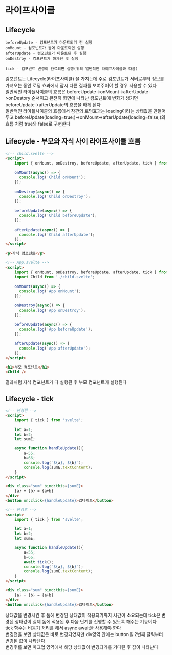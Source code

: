 # 라이프사이클

## Lifecycle
```
beforeUpdate - 컴포넌트가 마운트되기 전 실행
onMount - 컴포넌트가 돔에 마운트되면 실행
afterUpdate - 컴포넌트가 마운트된 후 실행
onDestroy - 컴포넌트가 해제된 후 실행

tick - 컴포넌트 변경이 완료되면 실행(위의 일반적인 라이프사이클과 다름)
```
컴포넌트는 Lifecycle(라이프사이클) 을 가지는데 주로 컴포넌트가 서버로부터 정보를 가져오는 동안 로딩 효과에서 잠시 다른 결과를 보여주어야 할 경우 사용할 수 있다   
일반적인 라이플사이클의 흐름은 beforeUpdate->onMount->afterUpdate->onDestory 순서이고 완전히 화면에 나타난 컴포넌트에 변화가 생기면 beforeUpdate->afterUpdate의 흐름을 하게 된다   
일반적인 라이플사이클의 흐름에서 잠깐의 로딩효과는 loading이라는 상태값을 만들어 두고 beforeUpdate(loading=true;)->onMount->afterUpdate(loading=false;)의 흐름 처럼 true와 false로 구현한다   

## Lifecycle - 부모와 자식 사이 라이프사이클 흐름
```html
<!-- child.svelte -->
<script>
	import { onMount, onDestroy, beforeUpdate, afterUpdate, tick } from 'svelte';
	
	onMount(async() => {
	  console.log('Child onMount');
	});
	
	onDestroy(async() => {
	  console.log('Child onDestroy');
	});
	
	beforeUpdate(async() => {
	  console.log('Child beforeUpdate');
	});
	
	afterUpdate(async() => {
	  console.log('Child afterUpdate');
	});
</script>

<p>자식 컴포넌트</p>

<!-- App.svelte -->
<script>
	import { onMount, onDestroy, beforeUpdate, afterUpdate, tick } from 'svelte';
	import Child from './child.svelte';
	
	onMount(async() => {
	  console.log('App onMount');
	});
	
	onDestroy(async() => {
	  console.log('App onDestroy');
	});
	
	beforeUpdate(async() => {
	  console.log('App beforeUpdate');
	});
	
	afterUpdate(async() => {
	  console.log('App afterUpdate');
	});
</script>

<h1>부모 컴포넌트</h1>
<Child />
```
결과처럼 자식 컴포넌트가 다 실행된 후 부모 컴포넌트가 실행된다   

## Lifecycle - tick
```html
<!-- 변경전 -->
<script>
	import { tick } from 'svelte';
	
	let a=1;
	let b=2;
	let sumE;

	async function handleUpdate(){
		a=55;
		b=66;
		console.log(`${a}, ${b}`);
		console.log(sumE.textContent);
	}
</script>

<div class="sum" bind:this={sumE}>
	{a} + {b} = {a+b}
</div>
<button on:click={handleUpdate}>업데이트</button>

<!-- 변경후 -->
<script>
	import { tick } from 'svelte';
	
	let a=1;
	let b=2;
	let sumE;

	async function handleUpdate(){
		a=55;
		b=66;
		await tick();
		console.log(`${a}, ${b}`);
		console.log(sumE.textContent);
	}
</script>

<div class="sum" bind:this={sumE}>
	{a} + {b} = {a+b}
</div>
<button on:click={handleUpdate}>업데이트</button>
```
상태값을 변경시킨 후 돔에 변경된 상태값이 적용되기까지 시간이 소요되는데 tick은 변경된 상태값이 실제 돔에 적용된 후 다음 단계를 진행할 수 있도록 해주는 기능이다   
tick 함수는 비동기 처리를 해서 async await을 사용해야 한다   
변경전을 보면 상태값은 바로 변경되었지만 div영역 안에는 button을 2번째 클릭부터 변경된 값이 나타난다   
변경후를 보면 마크업 영역에서 해당 상태값이 변경되기를 기다린 후 값이 나타난다   
